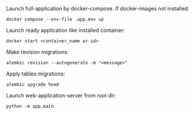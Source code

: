 Launch full-application by docker-compose. If docker-images not installed:
```shell
docker compose --env-file .app.env up 
```

Launch ready application like installed container:
```shell
docker start <container_name or id>
```

Make revision migrations:
```shell
alembic revision --autogenerate -m "<message>"
```

Apply tables migrations:
```shell
alembic upgrade head
```

Launch web-application-server from root dir:
```shell
python -m app.main 
```



